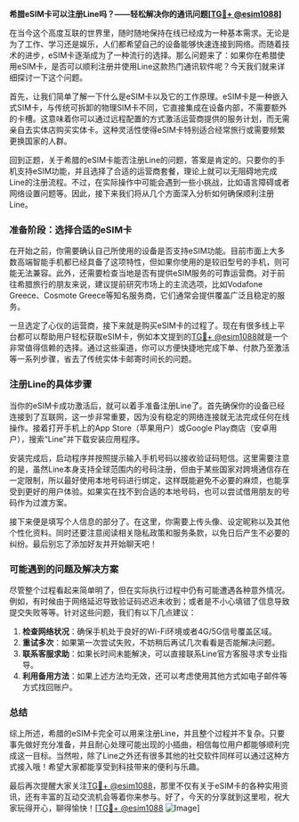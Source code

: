 **希腊eSIM卡可以注册Line吗？——轻松解决你的通讯问题[[TG💪+ @esim1088](https://t.me/s/esim1088)]**

在当今这个高度互联的世界里，随时随地保持在线已经成为一种基本需求。无论是为了工作、学习还是娱乐，人们都希望自己的设备能够快速连接到网络。而随着技术的进步，eSIM卡逐渐成为了一种流行的选择。那么问题来了：如果你在希腊使用eSIM卡，是否可以顺利注册并使用Line这款热门通讯软件呢？今天我们就来详细探讨一下这个问题。

首先，让我们简单了解一下什么是eSIM卡以及它的工作原理。eSIM卡是一种嵌入式SIM卡，与传统可拆卸的物理SIM卡不同，它直接集成在设备内部，不需要额外的卡槽。这意味着你可以通过远程配置的方式激活运营商提供的服务计划，而无需亲自去实体店购买实体卡。这种灵活性使得eSIM卡特别适合经常旅行或需要频繁更换国家的人群。

回到正题，关于希腊的eSIM卡能否注册Line的问题，答案是肯定的。只要你的手机支持eSIM功能，并且选择了合适的运营商套餐，理论上就可以无阻碍地完成Line的注册流程。不过，在实际操作中可能会遇到一些小挑战，比如语言障碍或者网络设置问题等。因此，接下来我们将从几个方面深入分析如何确保顺利注册Line。

### 准备阶段：选择合适的eSIM卡

在开始之前，你需要确认自己所使用的设备是否支持eSIM功能。目前市面上大多数高端智能手机都已经具备了这项特性，但如果你使用的是较旧型号的手机，则可能无法兼容。此外，还需要检查当地是否有提供eSIM服务的可靠运营商。对于前往希腊旅行的朋友来说，建议提前研究市场上的主流选项，比如Vodafone Greece、Cosmote Greece等知名服务商，它们通常会提供覆盖广泛且稳定的服务。

一旦选定了心仪的运营商，接下来就是购买eSIM卡的过程了。现在有很多线上平台都可以帮助用户轻松获取eSIM卡，例如本文提到的[TG💪+ @esim1088](https://t.me/s/esim1088)就是一个非常值得信赖的选择。通过这些渠道，你可以方便快捷地完成下单、付款乃至激活等一系列步骤，省去了传统实体卡邮寄时间长的问题。

### 注册Line的具体步骤

当你的eSIM卡成功激活后，就可以着手准备注册Line了。首先确保你的设备已经连接到了互联网，这一步非常重要，因为没有稳定的网络连接就无法完成任何在线操作。接着打开手机上的App Store（苹果用户）或Google Play商店（安卓用户），搜索“Line”并下载安装应用程序。

安装完成后，启动程序并按照提示输入手机号码以接收验证码短信。这里需要注意的是，虽然Line本身支持全球范围内的号码注册，但由于某些国家对跨境通信存在一定限制，所以最好使用本地号码进行绑定，这样既能避免不必要的麻烦，也能享受到更好的用户体验。如果实在找不到合适的本地号码，也可以尝试借用朋友的号码作为过渡方案。

接下来便是填写个人信息的部分了。在这里，你需要上传头像、设定昵称以及其他个性化资料。同时还要注意阅读相关隐私政策和服务条款，以免日后产生不必要的纠纷。最后别忘了添加好友并开始聊天吧！

### 可能遇到的问题及解决方案

尽管整个过程看起来简单明了，但在实际执行过程中仍有可能遭遇各种意外情况。例如，有时候由于网络延迟导致验证码迟迟未收到；或者是不小心填错了信息导致提交失败等等。针对这些问题，我们有以下几点建议：

1. **检查网络状况**：确保手机处于良好的Wi-Fi环境或者4G/5G信号覆盖区域。
2. **重试多次**：如果第一次尝试失败，不妨稍后再试几次看看是否能解决问题。
3. **联系客服求助**：如果长时间未能解决，可以直接联系Line官方客服寻求专业指导。
4. **利用备用方法**：如果上述方法均无效，还可以考虑使用其他方式如电子邮件等方式找回账户。

### 总结

综上所述，希腊的eSIM卡完全可以用来注册Line，并且整个过程并不复杂。只要事先做好充分准备，并且耐心处理可能出现的小插曲，相信每位用户都能够顺利完成这一目标。当然啦，除了Line之外还有很多其他的社交软件同样可以通过这种方式接入哦！希望大家都能享受到科技带来的便利与乐趣。

最后再次提醒大家关注[TG💪+ @esim1088](https://t.me/s/esim1088)，那里不仅有关于eSIM卡的各种实用资讯，还有丰富的互动交流机会等着你来参与。好了，今天的分享就到这里啦，祝大家玩得开心，聊得愉快！[[TG💪+ @esim1088](https://t.me/s/esim1088) ![Image](https://i.postimg.cc/4NQfJmqS/Snipaste-2025-05-13-00-14-12.png)]